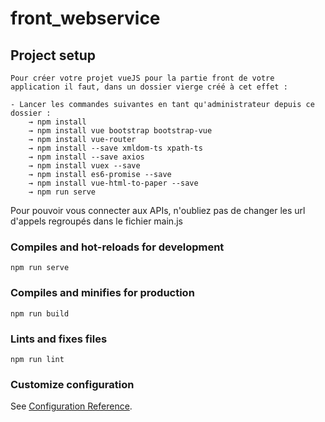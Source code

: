 # front_webservice

## Project setup
```
Pour créer votre projet vueJS pour la partie front de votre application il faut, dans un dossier vierge créé à cet effet : 

- Lancer les commandes suivantes en tant qu'administrateur depuis ce dossier :
    → npm install
    → npm install vue bootstrap bootstrap-vue
    → npm install vue-router
    → npm install --save xmldom-ts xpath-ts
    → npm install --save axios
    → npm install vuex --save
    → npm install es6-promise --save
    → npm install vue-html-to-paper --save
    → npm run serve

```
Pour pouvoir vous connecter aux APIs, n'oubliez pas de changer les url d'appels regroupés dans le fichier main.js

### Compiles and hot-reloads for development
```
npm run serve
```

### Compiles and minifies for production
```
npm run build
```

### Lints and fixes files
```
npm run lint
```

### Customize configuration
See [Configuration Reference](https://cli.vuejs.org/config/).
